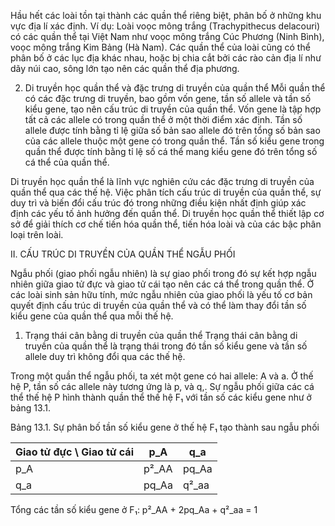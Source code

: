 Hầu hết các loài tồn tại thành các quần thể riêng biệt, phân bố ở những khu vực địa lí xác định. Ví dụ: Loài voọc mông trắng (Trachypithecus delacouri) có các quần thể tại Việt Nam như voọc mông trắng Cúc Phương (Ninh Bình), voọc mông trắng Kim Bảng (Hà Nam). Các quần thể của loài cũng có thể phân bố ở các lục địa khác nhau, hoặc bị chia cắt bởi các rào cản địa lí như dãy núi cao, sông lớn tạo nên các quần thể địa phương.

2. Di truyền học quần thể và đặc trưng di truyền của quần thể
Mỗi quần thể có các đặc trưng di truyền, bao gồm vốn gene, tần số allele và tần số kiểu gene, tạo nên cấu trúc di truyền của quần thể. Vốn gene là tập hợp tất cả các allele có trong quần thể ở một thời điểm xác định. Tần số allele được tính bằng tỉ lệ giữa số bản sao allele đó trên tổng số bản sao của các allele thuộc một gene có trong quần thể. Tần số kiểu gene trong quần thể được tính bằng tỉ lệ số cá thể mang kiểu gene đó trên tổng số cá thể của quần thể.

Di truyền học quần thể là lĩnh vực nghiên cứu các đặc trưng di truyền của quần thể qua các thế hệ. Việc phân tích cấu trúc di truyền của quần thể, sự duy trì và biến đổi cấu trúc đó trong những điều kiện nhất định giúp xác định các yếu tố ảnh hưởng đến quần thể. Di truyền học quần thể thiết lập cơ sở để giải thích cơ chế tiến hóa quần thể, tiến hóa loài và của các bậc phân loại trên loài.

II. CẤU TRÚC DI TRUYỀN CỦA QUẦN THỂ NGẪU PHỐI

Ngẫu phối (giao phối ngẫu nhiên) là sự giao phối trong đó sự kết hợp ngẫu nhiên giữa giao tử đực và giao tử cái tạo nên các cá thể trong quần thể. Ở các loài sinh sản hữu tính, mức ngẫu nhiên của giao phối là yếu tố cơ bản quyết định cấu trúc di truyền của quần thể và có thể làm thay đổi tần số kiểu gene của quần thể qua mỗi thế hệ.

1. Trạng thái cân bằng di truyền của quần thể
Trạng thái cân bằng di truyền của quần thể là trạng thái trong đó tần số kiểu gene và tần số allele duy trì không đổi qua các thế hệ.

Trong một quần thể ngẫu phối, ta xét một gene có hai allele: A và a. Ở thế hệ P, tần số các allele này tương ứng là p, và q,. Sự ngẫu phối giữa các cá thể thế hệ P hình thành quần thể thế hệ F₁ với tần số các kiểu gene như ở bảng 13.1.

Bảng 13.1. Sự phân bố tần số kiểu gene ở thế hệ F₁ tạo thành sau ngẫu phối

| Giao tử đực \ Giao tử cái | p_A | q_a |
|---------------------------|-----|-----|
| p_A                       | p²_AA | pq_Aa |
| q_a                       | pq_Aa | q²_aa |

Tổng các tần số kiểu gene ở F₁: p²_AA + 2pq_Aa + q²_aa = 1
